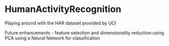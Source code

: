 # HumanActivityRecognition
Playing around with the HAR dataset provided by UCI 

Future enhancements - 
feature selection and dimensionality reduction using PCA
using a Neural Network for classification
